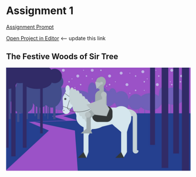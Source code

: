 # Assignment 1

[Assignment Prompt](prompt.md)

[Open Project in Editor](http://pucd2035-e-f15.github.io/class_notes/p5_lab.html?https://raw.githubusercontent.com/brinnathomsen/assignment_1/master/sketch.js) <-- update this link

## The Festive Woods of Sir Tree

![Output](brinnathomsen.png)
